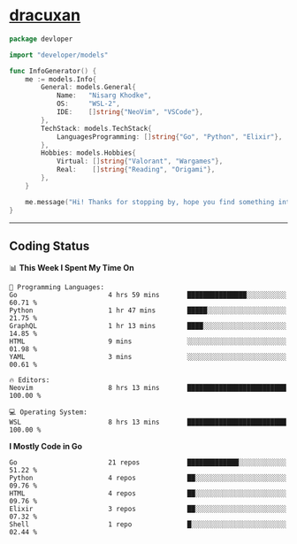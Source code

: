 <!-- Banner -->
<!--
<img src="https://i.imgur.com/mz4ym1F.png" style="max-height:550px"/>
-->

<!-- Coded Intro -->
# [dracuxan](https://bynisarg.in/)

```go
package devloper

import "developer/models"

func InfoGenerator() {
	me := models.Info{
		General: models.General{
			Name:   "Nisarg Khodke",
			OS:     "WSL-2",
			IDE:    []string{"NeoVim", "VSCode"},
		},
		TechStack: models.TechStack{
			LanguagesProgramming: []string{"Go", "Python", "Elixir"},
		},
		Hobbies: models.Hobbies{
			Virtual: []string{"Valorant", "Wargames"},
			Real:    []string{"Reading", "Origami"},
		},		
	}

	me.message("Hi! Thanks for stopping by, hope you find something interesting!") 
}
```

---

## Coding Status


<!--START_SECTION:waka-->
📊 **This Week I Spent My Time On** 

```text
💬 Programming Languages: 
Go                       4 hrs 59 mins       ███████████████░░░░░░░░░░   60.71 % 
Python                   1 hr 47 mins        █████░░░░░░░░░░░░░░░░░░░░   21.75 % 
GraphQL                  1 hr 13 mins        ████░░░░░░░░░░░░░░░░░░░░░   14.85 % 
HTML                     9 mins              ░░░░░░░░░░░░░░░░░░░░░░░░░   01.98 % 
YAML                     3 mins              ░░░░░░░░░░░░░░░░░░░░░░░░░   00.61 % 

🔥 Editors: 
Neovim                   8 hrs 13 mins       █████████████████████████   100.00 % 

💻 Operating System: 
WSL                      8 hrs 13 mins       █████████████████████████   100.00 % 
```

**I Mostly Code in Go** 

```text
Go                       21 repos            █████████████░░░░░░░░░░░░   51.22 % 
Python                   4 repos             ██░░░░░░░░░░░░░░░░░░░░░░░   09.76 % 
HTML                     4 repos             ██░░░░░░░░░░░░░░░░░░░░░░░   09.76 % 
Elixir                   3 repos             ██░░░░░░░░░░░░░░░░░░░░░░░   07.32 % 
Shell                    1 repo              █░░░░░░░░░░░░░░░░░░░░░░░░   02.44 % 
```




<!--END_SECTION:waka-->
